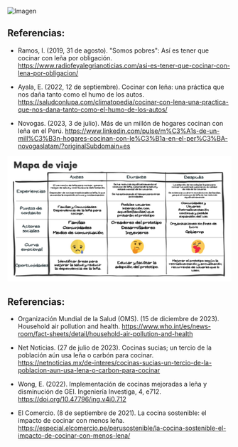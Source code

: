 ![Imagen](https://github.com/Dooncito/fundamentos-de-dise-o/blob/cdb86843dfa99de9dab540eb89a04d1d63d54eca/Imagenes/img%20entregable2/Mapa%20empat%C3%ADa.jpg)

## Referencias:
- Ramos, I. (2019, 31 de agosto). "Somos pobres": Así es tener que cocinar con leña por obligación. https://www.radiofeyalegrianoticias.com/asi-es-tener-que-cocinar-con-lena-por-obligacion/

- Ayala, E. (2022, 12 de septiembre). Cocinar con leña: una práctica que nos daña tanto como el humo de los autos. https://saludconlupa.com/climatopedia/cocinar-con-lena-una-practica-que-nos-dana-tanto-como-el-humo-de-los-autos/

- Novogas. (2023, 3 de julio). Más de un millón de hogares cocinan con leña en el Perú. https://www.linkedin.com/pulse/m%C3%A1s-de-un-mill%C3%B3n-hogares-cocinan-con-le%C3%B1a-en-el-per%C3%BA-novogaslatam/?originalSubdomain=es

![Imagen](https://github.com/Dooncito/fundamentos-de-dise-o/blob/main/Imagenes/img%20entregable2/Mapa%20de%20viaje.jpg)

## Referencias:
- Organización Mundial de la Salud (OMS). (15 de diciembre de 2023). Household air pollution and health. https://www.who.int/es/news-room/fact-sheets/detail/household-air-pollution-and-health

- Net Noticias. (27 de julio de 2023). Cocinas sucias; un tercio de la población aún usa leña o carbón para cocinar. https://netnoticias.mx/de-interes/cocinas-sucias-un-tercio-de-la-poblacion-aun-usa-lena-o-carbon-para-cocinar

- Wong, E. (2022). Implementación de cocinas mejoradas a leña y disminución de GEI. Ingeniería Investiga, 4, e712. https://doi.org/10.47796/ing.v4i0.712

- El Comercio. (8 de septiembre de 2021). La cocina sostenible: el impacto de cocinar con menos leña. https://especial.elcomercio.pe/perusostenible/la-cocina-sostenible-el-impacto-de-cocinar-con-menos-lena/